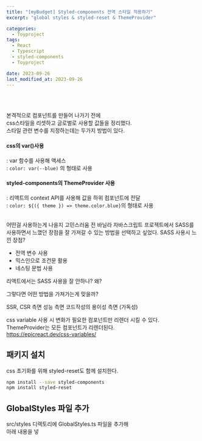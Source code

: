 ```yaml
---
title: "[myBudget] Styled-components 전역 스타일 적용하기"
excerpt: "global styles & styled-reset & ThemeProvider"

categories:
  - Toyproject
tags:
  - React
  - Typescript
  - styled-components
  - Toyproject

date: 2023-09-26
last_modified_at: 2023-09-26
---
```


<br>
<br>

본격적으로 컴포넌트를 만들어 나가기 전에  
css스타일을 리셋하고 글로벌로 사용할 값들을 정리했다.  
스타일 관련 변수를 지정하는데는 두가지 방법이 있다.

#### css의 var()사용

: var 함수를 사용해 액세스  
: `color: var(--blue)` 의 형태로 사용

#### styled-components의 ThemeProvider 사용

: 리액트의 context API를 사용해 값을 하위 컴포넌트에 전달  
: `color: ${({ theme }) => theme.color.blue}`의 형태로 사용  
<br>

어떤걸 사용하는게 나을지 고민스러움
전 바닐라 자바스크립트 프로젝트에서 SASS를 사용하면서 느꼈던 장점을
잘 가져갈 수 있는 방법을 선택하고 싶었다.
SASS 사용시 느낀 장점?

- 전역 변수 사용
- 믹스인으로 조건문 활용
- 네스팅 문법 사용

리액트에서는 SASS 사용을 잘 안하나? 왜?

그렇다면 어떤 방법을 가져가는게 맞을까?

SSR, CSR 측면
성능 측면
코드작성의 용이성 측면 (가독성)

css variable 사용 시 변화가 필요한 컴포넌트만 리렌더 시킬 수 있다.  
ThemeProvider는 모든 컴포넌트가 리렌더된다.  
https://epicreact.dev/css-variables/

## 패키지 설치

css 초기화를 위해 styled-reset도 함께 설치한다.

```zsh
npm install --save styled-components
npm install styled-reset
```

## GlobalStyles 파일 추가

src/styles 디렉토리에 GlobalStyles.ts 파일을 추가해  
아래 내용을 넣
